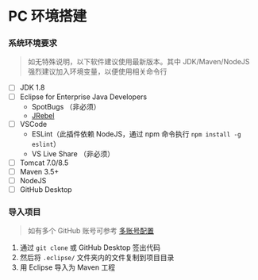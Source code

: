 # PC 环境搭建

### 系统环境要求

> 如无特殊说明，以下软件建议使用最新版本。其中 JDK/Maven/NodeJS 强烈建议加入环境变量，以便使用相关命令行

- [ ] JDK 1.8
- [ ] Eclipse for Enterprise Java Developers
  - SpotBugs （非必须）
  - [JRebel](https://github.com/orgs/WiseCRM/teams/wisecrm/discussions/3)
- [ ] VSCode
  - ESLint（此插件依赖 NodeJS，通过 npm 命令执行 `npm install -g eslint`）
  - VS Live Share （非必须）
- [ ] Tomcat 7.0/8.5
- [ ] Maven 3.5+
- [ ] NodeJS
- [ ] GitHub Desktop

### 导入项目

> 如有多个 GitHub 账号可参考 [多账号配置](https://github.com/WiseCRM/dev-docs/blob/master/startup/multi-account.md)

1. 通过 `git clone` 或 GitHub Desktop 签出代码
2. 然后将 `.eclipse/` 文件夹内的文件复制到项目目录
3. 用 Eclipse 导入为 Maven 工程
